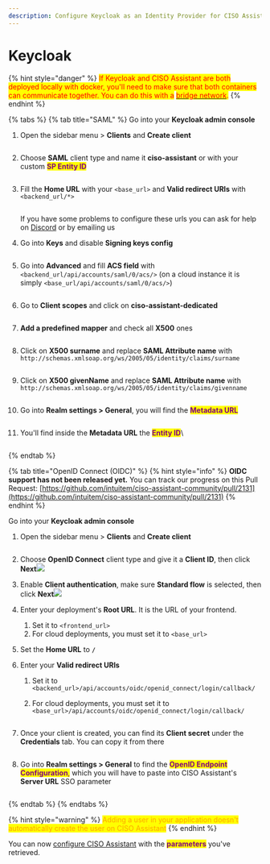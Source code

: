 ```yaml
---
description: Configure Keycloak as an Identity Provider for CISO Assistant
---
```


# Keycloak

{% hint style="danger" %}
<mark style="color:red;">If Keycloak and CISO Assistant are both deployed locally with docker, you'll need to make sure that both containers can communicate together. You can do this with a</mark> [<mark style="color:red;">bridge network</mark>](https://docs.docker.com/engine/network/drivers/bridge/)<mark style="color:red;">.</mark>
{% endhint %}

{% tabs %}
{% tab title="SAML" %}
Go into your **Keycloak admin console**

1.  Open the sidebar menu > **Clients** and **Create client**

    <figure><img src="../../.gitbook/assets/Screenshot 2024-08-20 09.40.06.png" alt=""><figcaption></figcaption></figure>
2.  Choose **SAML** client type and name it **ciso-assistant** or with your custom <mark style="color:purple;">**SP Entity ID**</mark>

    <figure><img src="../../.gitbook/assets/Screenshot 2024-08-20 09.41.23.png" alt=""><figcaption></figcaption></figure>
3.  Fill the **Home URL** with your `<base_url>` and **Valid redirect URIs** with `<backend_url/*>`

    <figure><img src="../../.gitbook/assets/Screenshot 2024-08-20 09.53.57.png" alt=""><figcaption></figcaption></figure>

    If you have some problems to configure these urls you can ask for help on [Discord](https://discord.gg/8C4X7ndQQ4) or by emailing us
4.  Go into **Keys** and disable **Signing keys config**

    <figure><img src="../../.gitbook/assets/Screenshot 2024-08-20 09.57.51.png" alt=""><figcaption></figcaption></figure>
5.  Go into **Advanced** and fill **ACS field** with `<backend_url/api/accounts/saml/0/acs/>` (on a cloud instance it is simply `<base_url/api/accounts/saml/0/acs/>`)

    <figure><img src="../../.gitbook/assets/Screenshot 2024-08-20 10.01.40.png" alt=""><figcaption></figcaption></figure>
6.  Go to **Client scopes** and click on **ciso-assistant-dedicated**

    <figure><img src="../../.gitbook/assets/Screenshot 2024-08-20 10.04.23.png" alt=""><figcaption></figcaption></figure>
7.  **Add a predefined mapper** and check all **X500** ones

    <figure><img src="../../.gitbook/assets/Screenshot 2024-08-20 10.07.22.png" alt=""><figcaption></figcaption></figure>
8.  Click on **X500 surname** and replace **SAML Attribute name** with `http://schemas.xmlsoap.org/ws/2005/05/identity/claims/surname`

    <figure><img src="../../.gitbook/assets/Screenshot 2024-08-20 11.00.15.png" alt=""><figcaption></figcaption></figure>
9.  Click on **X500 givenName** and replace **SAML Attribute name** with `http://schemas.xmlsoap.org/ws/2005/05/identity/claims/givenname`

    <figure><img src="../../.gitbook/assets/Screenshot 2024-08-20 11.02.11.png" alt=""><figcaption></figcaption></figure>


10. Go into **Realm settings > General**, you will find the <mark style="color:purple;">**Metadata URL**</mark>

    <figure><img src="../../.gitbook/assets/Screenshot 2024-08-20 11.14.57.png" alt=""><figcaption></figcaption></figure>
11. You'll find inside the **Metadata URL** the <mark style="color:purple;">**Entity ID**</mark>\


    <figure><img src="../../.gitbook/assets/Screenshot 2024-08-20 11.15.46.png" alt=""><figcaption></figcaption></figure>


{% endtab %}

{% tab title="OpenID Connect (OIDC)" %}
{% hint style="info" %}
**OIDC support has not been released yet.** You can track our progress on this Pull Request: [https://github.com/intuitem/ciso-assistant-community/pull/2131](https://github.com/intuitem/ciso-assistant-community/pull/2131)
{% endhint %}

Go into your **Keycloak admin console**

1.  Open the sidebar menu > **Clients** and **Create client**

    <figure><img src="../../.gitbook/assets/Screenshot 2024-08-20 09.40.06.png" alt=""><figcaption></figcaption></figure>
2. Choose **OpenID Connect** client type and give it a **Client ID**, then click **Next**![](../../.gitbook/assets/image.png)
3.  Enable **Client authentication**, make sure **Standard flow** is selected, then click **Next**![](<../../.gitbook/assets/image (1).png>)


4. Enter your deployment's **Root URL**. It is the URL of your frontend.
   1. Set it to `<frontend_url>`&#x20;
   2. For cloud deployments, you must set it to `<base_url>`
5. Set the **Home URL** to **`/`**
6. Enter your **Valid redirect URIs**
   1. Set it to `<backend_url>/api/accounts/oidc/openid_connect/login/callback/`&#x20;
   2.  For cloud deployments, you must set it to `<base_url>/api/accounts/oidc/openid_connect/login/callback/`

       <figure><img src="../../.gitbook/assets/image (2).png" alt=""><figcaption></figcaption></figure>
7.  Once your client is created, you can find its **Client secret** under the **Credentials** tab. You can copy it from there

    <figure><img src="../../.gitbook/assets/image (3).png" alt=""><figcaption></figcaption></figure>
8.  Go into **Realm settings > General** to find the <mark style="color:purple;">**OpenID Endpoint Configuration**</mark><mark style="color:purple;">,</mark> which you will have to paste into CISO Assistant's **Server URL** SSO parameter

    <figure><img src="../../.gitbook/assets/image (5).png" alt=""><figcaption></figcaption></figure>
{% endtab %}
{% endtabs %}

{% hint style="warning" %}
<mark style="color:orange;">Adding a user in your application doesn't automatically create the user on CISO Assistant</mark>
{% endhint %}

You can now [configure CISO Assistant](https://intuitem.gitbook.io/ciso-assistant/features-highlights/sso#configure-ciso-assistant-with-saml) with the <mark style="color:purple;">**parameters**</mark> you've retrieved.
